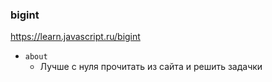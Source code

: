 ### bigint

https://learn.javascript.ru/bigint

- `about`
    - Лучше с нуля прочитать из сайта и решить задачки
